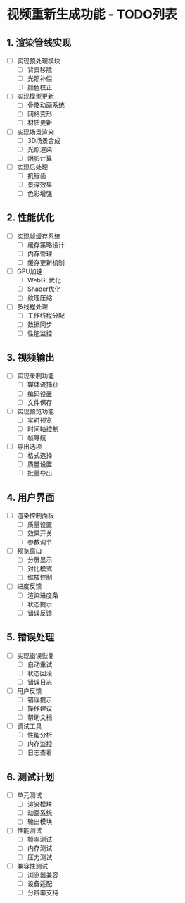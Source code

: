 # 视频重新生成功能 - TODO列表

## 1. 渲染管线实现
- [ ] 实现预处理模块
  - [ ] 背景移除
  - [ ] 光照补偿
  - [ ] 颜色校正
- [ ] 实现模型更新
  - [ ] 骨骼动画系统
  - [ ] 网格变形
  - [ ] 材质更新
- [ ] 实现场景渲染
  - [ ] 3D场景合成
  - [ ] 光照渲染
  - [ ] 阴影计算
- [ ] 实现后处理
  - [ ] 抗锯齿
  - [ ] 景深效果
  - [ ] 色彩增强

## 2. 性能优化
- [ ] 实现帧缓存系统
  - [ ] 缓存策略设计
  - [ ] 内存管理
  - [ ] 缓存更新机制
- [ ] GPU加速
  - [ ] WebGL优化
  - [ ] Shader优化
  - [ ] 纹理压缩
- [ ] 多线程处理
  - [ ] 工作线程分配
  - [ ] 数据同步
  - [ ] 性能监控

## 3. 视频输出
- [ ] 实现录制功能
  - [ ] 媒体流捕获
  - [ ] 编码设置
  - [ ] 文件保存
- [ ] 实现预览功能
  - [ ] 实时预览
  - [ ] 时间轴控制
  - [ ] 帧导航
- [ ] 导出选项
  - [ ] 格式选择
  - [ ] 质量设置
  - [ ] 批量导出

## 4. 用户界面
- [ ] 渲染控制面板
  - [ ] 质量设置
  - [ ] 效果开关
  - [ ] 参数调节
- [ ] 预览窗口
  - [ ] 分屏显示
  - [ ] 对比模式
  - [ ] 缩放控制
- [ ] 进度反馈
  - [ ] 渲染进度条
  - [ ] 状态提示
  - [ ] 错误反馈

## 5. 错误处理
- [ ] 实现错误恢复
  - [ ] 自动重试
  - [ ] 状态回滚
  - [ ] 错误日志
- [ ] 用户反馈
  - [ ] 错误提示
  - [ ] 操作建议
  - [ ] 帮助文档
- [ ] 调试工具
  - [ ] 性能分析
  - [ ] 内存监控
  - [ ] 日志查看

## 6. 测试计划
- [ ] 单元测试
  - [ ] 渲染模块
  - [ ] 动画系统
  - [ ] 输出模块
- [ ] 性能测试
  - [ ] 帧率测试
  - [ ] 内存测试
  - [ ] 压力测试
- [ ] 兼容性测试
  - [ ] 浏览器兼容
  - [ ] 设备适配
  - [ ] 分辨率支持 